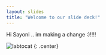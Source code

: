 ```yaml
---
layout: slides
title: "Welcome to our slide deck!"
---
```


Hi Sayoni .. im making a change :)!!!!

![labtocat](https://octodex.github.com/images/labtocat.png)
{: .center}
